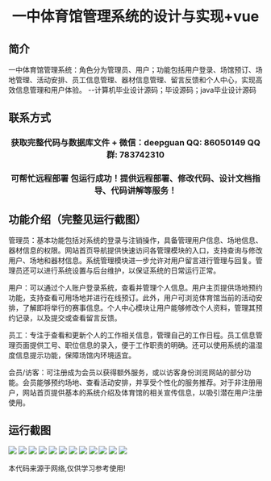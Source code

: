 <p><h1 align="center">一中体育馆管理系统的设计与实现+vue</h1></p>

## 简介
一中体育馆管理系统：角色分为管理员、用户；功能包括用户登录、场馆预订、场地管理、活动安排、员工信息管理、器材信息管理、留言反馈和个人中心，实现高效信息管理和用户体验。    --计算机毕业设计源码；毕设源码；java毕业设计源码


## 联系方式
<p><h3 align="center">获取完整代码与数据库文件 + 微信：deepguan QQ: 86050149 QQ群: 783742310</h3></p>
<p><h3 align="center">可帮忙远程部署 包运行成功！提供远程部署、修改代码、设计文档指导、代码讲解等服务！</h3></p>

## 功能介绍（完整见运行截图）
管理员：基本功能包括对系统的登录与注销操作，具备管理用户信息、场地信息、器材信息的权限。网站首页导航提供快速访问各管理模块的入口，支持查询与修改用户、场地和器材信息。系统管理模块进一步允许对用户留言进行管理与回复。管理员还可以进行系统设置与后台维护，以保证系统的日常运行正常。

用户：可以通过个人账户登录系统，查看并管理个人信息。用户主页提供场地预约功能，支持查看可用场地并进行在线预订。此外，用户可浏览体育馆当前的活动安排，了解即将举行的赛事信息。个人中心模块让用户能够修改个人资料，管理其预约记录，以及提交或查看留言反馈。

员工：专注于查看和更新个人的工作相关信息，管理自己的工作日程。员工信息管理页面提供工号、职位信息的录入，便于工作职责的明确。还可以使用系统的温湿度信息提示功能，保障场馆内环境适宜。

会员/访客：可注册成为会员以获得额外服务，或以访客身份浏览网站的部分功能。会员能够预约场地、查看活动安排，并享受个性化的服务推荐。对于非注册用户，网站首页提供基本的系统介绍及体育馆的相关宣传信息，以吸引潜在用户注册使用。


## 运行截图
![](https://bs-1329754181.cos.ap-shanghai.myqcloud.com/ssm/YiZhongTiYuGuanLiXiTong/img/001.jpg)
![](https://bs-1329754181.cos.ap-shanghai.myqcloud.com/ssm/YiZhongTiYuGuanLiXiTong/img/002.jpg)
![](https://bs-1329754181.cos.ap-shanghai.myqcloud.com/ssm/YiZhongTiYuGuanLiXiTong/img/003.jpg)
![](https://bs-1329754181.cos.ap-shanghai.myqcloud.com/ssm/YiZhongTiYuGuanLiXiTong/img/004.jpg)
![](https://bs-1329754181.cos.ap-shanghai.myqcloud.com/ssm/YiZhongTiYuGuanLiXiTong/img/005.jpg)
![](https://bs-1329754181.cos.ap-shanghai.myqcloud.com/ssm/YiZhongTiYuGuanLiXiTong/img/006.jpg)
![](https://bs-1329754181.cos.ap-shanghai.myqcloud.com/ssm/YiZhongTiYuGuanLiXiTong/img/007.jpg)
![](https://bs-1329754181.cos.ap-shanghai.myqcloud.com/ssm/YiZhongTiYuGuanLiXiTong/img/008.jpg)
![](https://bs-1329754181.cos.ap-shanghai.myqcloud.com/ssm/YiZhongTiYuGuanLiXiTong/img/009.jpg)
![](https://bs-1329754181.cos.ap-shanghai.myqcloud.com/ssm/YiZhongTiYuGuanLiXiTong/img/010.jpg)
![](https://bs-1329754181.cos.ap-shanghai.myqcloud.com/ssm/YiZhongTiYuGuanLiXiTong/img/011.jpg)
![](https://bs-1329754181.cos.ap-shanghai.myqcloud.com/ssm/YiZhongTiYuGuanLiXiTong/img/012.jpg)

<p>本代码来源于网络,仅供学习参考使用!</p>
